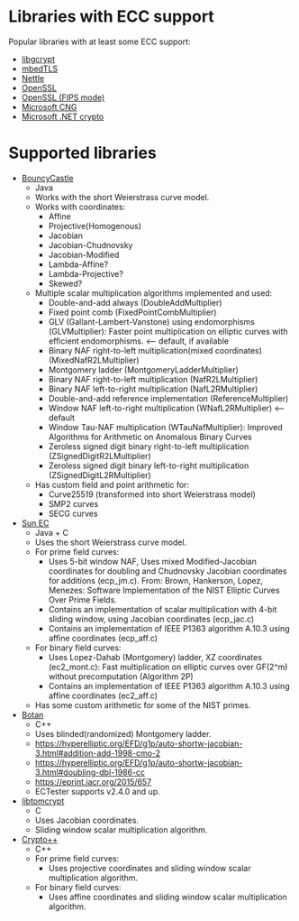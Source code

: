 # Libraries with ECC support

Popular libraries with at least some ECC support:

 - [libgcrypt](https://www.gnupg.org/related_software/libgcrypt/)
 - [mbedTLS](https://tls.mbed.org/)
 - [Nettle](http://www.lysator.liu.se/~nisse/nettle/)
 - [OpenSSL](https://www.openssl.org/)
 - [OpenSSL (FIPS mode)](https://www.openssl.org/docs/fipsnotes.html)
 - [Microsoft CNG](https://msdn.microsoft.com/en-us/library/windows/desktop/aa376210(v=vs.85).aspx)
 - [Microsoft .NET crypto](https://docs.microsoft.com/en-us/dotnet/standard/security/cryptography-model)
 
# Supported libraries

 - [BouncyCastle](https://bouncycastle.org/java.html)
    - Java
    - Works with the short Weierstrass curve model.
    - Works with coordinates:
      - Affine
      - Projective(Homogenous)
      - Jacobian
      - Jacobian-Chudnovsky
      - Jacobian-Modified
      - Lambda-Affine?
      - Lambda-Projective?
      - Skewed?
    - Multiple scalar multiplication algorithms implemented and used:
      - Double-and-add always (DoubleAddMultiplier)
      - Fixed point comb (FixedPointCombMultiplier)
      - GLV (Gallant-Lambert-Vanstone) using endomorphisms (GLVMultiplier): Faster point multiplication on elliptic curves with efficient endomorphisms. <-- default, if available
      - Binary NAF right-to-left multiplication(mixed coordinates) (MixedNafR2LMultiplier)
      - Montgomery ladder (MontgomeryLadderMultiplier)
      - Binary NAF right-to-left multiplication (NafR2LMultiplier)
      - Binary NAF left-to-right multiplication (NafL2RMultiplier)
      - Double-and-add reference implementation (ReferenceMultiplier)
      - Window NAF left-to-right multiplication (WNafL2RMultiplier) <-- default
      - Window Tau-NAF multiplication (WTauNafMultiplier): Improved Algorithms for Arithmetic on Anomalous Binary Curves
      - Zeroless signed digit binary right-to-left multiplication (ZSignedDigitR2LMultiplier)
      - Zeroless signed digit binary left-to-right multiplication (ZSignedDigitL2RMultiplier)
    - Has custom field and point arithmetic for:
      - Curve25519 (transformed into short Weierstrass model)
      - SMP2 curves
      - SECG curves
 - [Sun EC](https://docs.oracle.com/javase/7/docs/technotes/guides/security/SunProviders.html#SunEC)
    - Java + C
    - Uses the short Weierstrass curve model.
    - For prime field curves:
      - Uses 5-bit window NAF, Uses mixed Modified-Jacobian coordinates
        for doubling and Chudnovsky Jacobian coordinates for additions (ecp_jm.c). From:
        Brown, Hankerson, Lopez, Menezes: Software Implementation of the NIST Elliptic Curves Over Prime Fields.
      - Contains an implementation of scalar multiplication with 4-bit sliding window, using Jacobian coordinates (ecp_jac.c)
      - Contains an implementation of IEEE P1363 algorithm A.10.3 using affine coordinates (ecp_aff.c)
    - For binary field curves:
      - Uses Lopez-Dahab (Montgomery) ladder, XZ coordinates (ec2_mont.c): Fast multiplication on elliptic curves over GF(2^m) without precomputation (Algorithm 2P)
      - Contains an implementation of IEEE P1363 algorithm A.10.3 using affine coordinates (ec2_aff.c)
    - Has some custom arithmetic for some of the NIST primes.
 - [Botan](https://botan.randombit.net/)
    - C++
    - Uses blinded(randomized) Montgomery ladder.
    - <https://hyperelliptic.org/EFD/g1p/auto-shortw-jacobian-3.html#addition-add-1998-cmo-2>
    - <https://hyperelliptic.org/EFD/g1p/auto-shortw-jacobian-3.html#doubling-dbl-1986-cc>
    - <https://eprint.iacr.org/2015/657>
    - ECTester supports v2.4.0 and up.
 - [libtomcrypt](http://www.libtom.net/LibTomCrypt/)
    - C
    - Uses Jacobian coordinates.
    - Sliding window scalar multiplication algorithm.
 - [Crypto++](https://cryptopp.com/)
    - C++
    - For prime field curves:
      - Uses projective coordinates and sliding window scalar multiplication algorithm.
    - For binary field curves:
      - Uses affine coordinates and sliding window scalar multiplication algorithm.